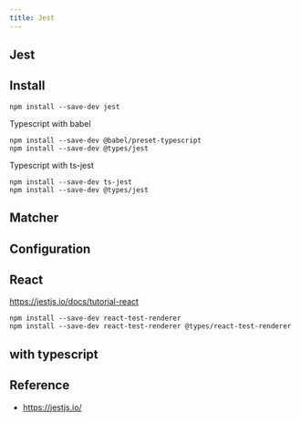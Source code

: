 ```yaml
---
title: Jest
---
```


## Jest


## Install

```
npm install --save-dev jest
```

Typescript with babel

```
npm install --save-dev @babel/preset-typescript
npm install --save-dev @types/jest
```

Typescript with ts-jest

```
npm install --save-dev ts-jest
npm install --save-dev @types/jest
```

## Matcher




## Configuration

## React
https://jestjs.io/docs/tutorial-react

```
npm install --save-dev react-test-renderer
npm install --save-dev react-test-renderer @types/react-test-renderer
```

## with typescript




## Reference
- https://jestjs.io/
